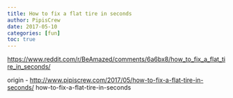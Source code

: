 ```yaml
---
title: How to fix a flat tire in seconds
author: PipisCrew
date: 2017-05-10
categories: [fun]
toc: true
---
```


https://www.reddit.com/r/BeAmazed/comments/6a6bx8/how_to_fix_a_flat_tire_in_seconds/

origin - http://www.pipiscrew.com/2017/05/how-to-fix-a-flat-tire-in-seconds/ how-to-fix-a-flat-tire-in-seconds